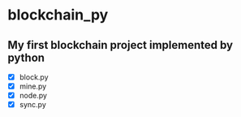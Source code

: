 # blockchain_py

## My first blockchain project implemented by python

- [x]  block.py
- [x]  mine.py
- [x]  node.py
- [x]  sync.py
